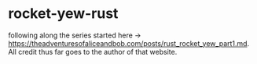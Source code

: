 # rocket-yew-rust
following along the series started here -> https://theadventuresofaliceandbob.com/posts/rust_rocket_yew_part1.md. All credit thus far goes to the author of that website.
